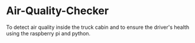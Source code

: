 # Air-Quality-Checker

To detect air quality inside the truck cabin and to ensure the driver's health using the raspberry pi and python.
